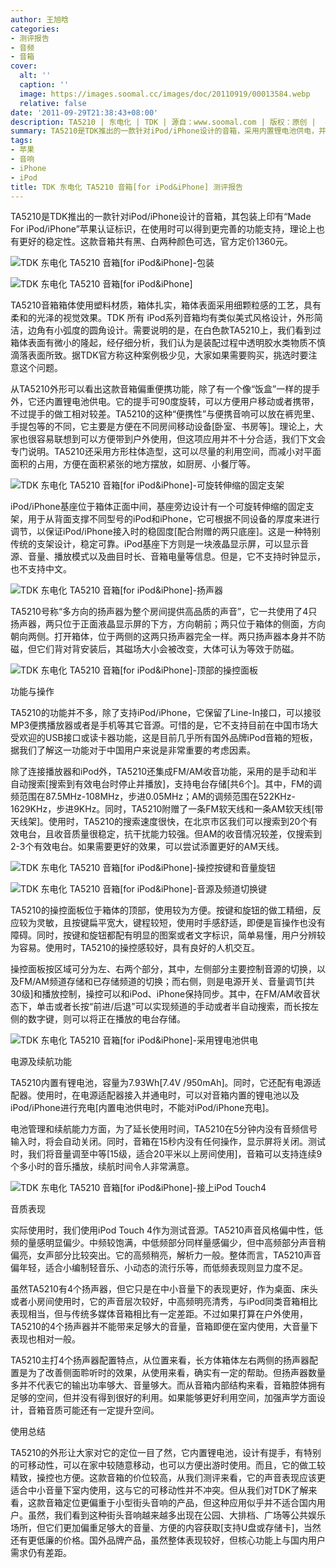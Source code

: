 ```yaml
---
author: 王旭晗
categories:
- 测评报告
- 音频
- 音箱
cover:
  alt: ''
  caption: ''
  image: https://images.soomal.cc/images/doc/20110919/00013584.webp
  relative: false
date: '2011-09-29T21:38:43+08:00'
description: TA5210 | 东电化 | TDK | 源自：www.soomal.com | 版权：原创 |  平均/总评分：09.17/55
summary: TA5210是TDK推出的一款针对iPod/iPhone设计的音箱，采用内置锂电池供电，并设计有提手，具有特别的可移动性，既可以在家中较随意移动，也可以方便出游时使用。同时，音箱偏于美式风格，外形简洁，边角有小弧度的圆角设计。而且，箱体扎实，箱体表面采用细颗粒感的工艺，具有柔和的光泽的视觉效果……
tags:
- 苹果
- 音响
- iPhone
- iPod
title: TDK 东电化 TA5210 音箱[for iPod&iPhone] 测评报告
---
```


TA5210是TDK推出的一款针对iPod/iPhone设计的音箱，其包装上印有“Made For iPod/iPhone”苹果认证标识，在使用时可以得到更完善的功能支持，理论上也有更好的稳定性。这款音箱共有黑、白两种颜色可选，官方定价1360元。



![TDK 东电化 TA5210 音箱[for iPod&iPhone]-包装](https://images.soomal.cc/images/doc/20110919/00013583.webp)



![TDK 东电化 TA5210 音箱[for iPod&iPhone]](https://images.soomal.cc/images/doc/20110919/00013584.webp)



TA5210音箱箱体使用塑料材质，箱体扎实，箱体表面采用细颗粒感的工艺，具有柔和的光泽的视觉效果。TDK 所有 iPod系列音箱均有类似美式风格设计，外形简洁，边角有小弧度的圆角设计。需要说明的是，在白色款TA5210上，我们看到过箱体表面有微小的隆起，经仔细分析，我们认为是装配过程中透明胶水类物质不慎滴落表面所致。据TDK官方称这种案例极少见，大家如果需要购买，挑选时要注意这个问题。



从TA5210外形可以看出这款音箱偏重便携功能，除了有一个像“饭盒”一样的提手外，它还内置锂电池供电。它的提手可90度旋转，可以方便用户移动或者携带，不过提手的做工相对较差。TA5210的这种“便携性”与便携音响可以放在裤兜里、手提包等的不同，它主要是方便在不同房间移动设备[卧室、书房等]。理论上，大家也很容易联想到可以方便带到户外使用，但这项应用并不十分合适，我们下文会专门说明。TA5210还采用方形柱体造型，这可以尽量的利用空间，而减小对平面面积的占用，方便在面积紧张的地方摆放，如厨房、小餐厅等。



![TDK 东电化 TA5210 音箱[for iPod&iPhone]-可旋转伸缩的固定支架](https://images.soomal.cc/images/doc/20110919/00013589.webp)



iPod/iPhone基座位于箱体正面中间，基座旁边设计有一个可旋转伸缩的固定支架，用于从背面支撑不同型号的iPod和iPhone，它可根据不同设备的厚度来进行调节，以保证iPod/iPhone接入时的稳固度[配合附赠的两只底座]。这是一种特别传统的支架设计，稳定可靠。iPod基座下方则是一块液晶显示屏，可以显示音源、音量、播放模式以及曲目时长、音箱电量等信息。但是，它不支持时钟显示，也不支持中文。



![TDK 东电化 TA5210 音箱[for iPod&iPhone]-扬声器](https://images.soomal.cc/images/doc/20110919/00013597.webp)



TA5210号称“多方向的扬声器为整个房间提供高品质的声音”，它一共使用了4只扬声器，两只位于正面液晶显示屏的下方，方向朝前；两只位于箱体的侧面，方向朝向两侧。打开箱体，位于两侧的这两只扬声器完全一样。两只扬声器本身并不防磁，但它们背对背安装后，其磁场大小会被改变，大体可认为等效于防磁。



![TDK 东电化 TA5210 音箱[for iPod&iPhone]-顶部的操控面板](https://images.soomal.cc/images/doc/20110919/00013586.webp)



功能与操作



TA5210的功能并不多，除了支持iPod/iPhone，它保留了Line-In接口，可以接驳MP3便携播放器或者是手机等其它音源。可惜的是，它不支持目前在中国市场大受欢迎的USB接口或读卡器功能，这是目前几乎所有国外品牌iPod音箱的短板，据我们了解这一功能对于中国用户来说是非常重要的考虑因素。



除了连接播放器和iPod外，TA5210还集成FM/AM收音功能，采用的是手动和半自动搜索[搜索到有效电台时停止并播放]，支持电台存储[共6个]。其中，FM的调频范围在87.5MHz-108MHz，步进0.05MHz；AM的调频范围在522KHz-1629KHz，步进9KHz。同时，TA5210附赠了一条FM软天线和一条AM软天线[带天线架]。使用时，TA5210的搜索速度很快，在北京市区我们可以搜索到20个有效电台，且收音质量很稳定，抗干扰能力较强。但AM的收音情况较差，仅搜索到2-3个有效电台。如果需要更好的效果，可以尝试添置更好的AM天线。



![TDK 东电化 TA5210 音箱[for iPod&iPhone]-操控按键和音量旋钮](https://images.soomal.cc/images/doc/20110919/00013587.webp)



![TDK 东电化 TA5210 音箱[for iPod&iPhone]-音源及频道切换键](https://images.soomal.cc/images/doc/20110919/00013588.webp)



TA5210的操控面板位于箱体的顶部，使用较为方便。按键和旋钮的做工精细，反应较为灵敏，且按键扁平宽大，键程较短，使用时手感舒适，即便是盲操作也没有障碍。同时，按键和旋钮都配有明显的图案或者文字标识，简单易懂，用户分辨较为容易。使用时，TA5210的操控感较好，具有良好的人机交互。



操控面板按区域可分为左、右两个部分，其中，左侧部分主要控制音源的切换，以及FM/AM频道存储和已存储频道的切换；而右侧，则是电源开关、音量调节[共30级]和播放控制，操控可以和iPod、iPhone保持同步。其中，在FM/AM收音状态下，单击或者长按“前进/后退”可以实现频道的手动或者半自动搜索，而长按左侧的数字键，则可以将正在播放的电台存储。



![TDK 东电化 TA5210 音箱[for iPod&iPhone]-采用锂电池供电](https://images.soomal.cc/images/doc/20110919/00013591.webp)



电源及续航功能



TA5210内置有锂电池，容量为7.93Wh[7.4V /950mAh]。同时，它还配有电源适配器。使用时，在电源适配器接入并通电时，可以对音箱内置的锂电池以及iPod/iPhone进行充电[内置电池供电时，不能对iPod/iPhone充电]。



电池管理和续航能力方面，为了延长使用时间，TA5210在5分钟内没有音频信号输入时，将会自动关闭。同时，音箱在15秒内没有任何操作，显示屏将关闭。测试时，我们将音量调至中等[15级，适合20平米以上房间使用]，音箱可以支持连续9个多小时的音乐播放，续航时间令人非常满意。



![TDK 东电化 TA5210 音箱[for iPod&iPhone]-接上iPod Touch4](https://images.soomal.cc/images/doc/20110919/00013585.webp)



音质表现



实际使用时，我们使用iPod Touch 4作为测试音源。TA5210声音风格偏中性，低频的量感明显偏少。中频较饱满，中低频部分同样量感偏少，但中高频部分声音稍偏亮，女声部分比较突出。它的高频稍亮，解析力一般。整体而言，TA5210声音偏年轻，适合小编制轻音乐、小动态的流行乐等，而低频表现则显力度不足。



虽然TA5210有4个扬声器，但它只是在中小音量下的表现更好，作为桌面、床头或者小房间使用时，它的声音层次较好，中高频明亮清秀，与iPod同类音箱相比表现相当，但与传统多媒体音箱相比有一定差距。不过如果打算在户外使用，TA5210的4个扬声器并不能带来足够大的音量，音箱即便在室内使用，大音量下表现也相对一般。



TA5210主打4个扬声器配置特点，从位置来看，长方体箱体左右两侧的扬声器配置是为了改善侧面聆听时的效果，从使用来看，确实有一定的帮助。但扬声器数量多并不代表它的输出功率够大、音量够大。而从音箱内部结构来看，音箱腔体拥有足够的空间，但并没有得到很好的利用。如果能够更好利用空间，加强声学方面设计，音箱音质可能还有一定提升空间。



使用总结



TA5210的外形让大家对它的定位一目了然，它内置锂电池，设计有提手，有特别的可移动性，可以在家中较随意移动，也可以方便出游时使用。而且，它的做工较精致，操控也方便。这款音箱的价位较高，从我们测评来看，它的声音表现应该更适合中小音量下室内使用，这与它的可移动性并不冲突。但从我们对TDK了解来看，这款音箱定位更偏重于小型街头音响的产品，但这种应用似乎并不适合国内用户。虽然，我们看到这种街头音响越来越多出现在公园、大排档、广场等公共娱乐场所，但它们更加偏重足够大的音量、方便的内容获取[支持U盘或存储卡]，当然还有更低廉的价格。国外品牌产品，虽然整体表现较好，但核心功能上与国内用户需求仍有差距。
